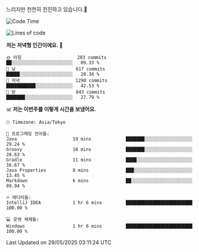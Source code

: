 느리지만 천천히 전진하고 있습니다.🐢

<!--START_SECTION:waka-->
![Code Time](http://img.shields.io/badge/Code%20Time-1%2C591%20hrs%2012%20mins-blue)

![Lines of code](https://img.shields.io/badge/%EC%A0%80%EB%8A%94%20%EC%97%AC%ED%83%9C%EA%B9%8C%EC%A7%80%20-919.4%20thousand%20%EC%A4%84%EC%9D%98%20%EC%BD%94%EB%93%9C%EB%A5%BC%20%EC%9E%91%EC%84%B1%ED%96%88%EC%96%B4%EC%9A%94.-blue)

**저는 저녁형 인간이에요. 🦉** 

```text
🌞 아침                     283 commits         ██░░░░░░░░░░░░░░░░░░░░░░░   09.33 % 
🌆 낮　                     617 commits         █████░░░░░░░░░░░░░░░░░░░░   20.34 % 
🌃 저녁                     1290 commits        ███████████░░░░░░░░░░░░░░   42.53 % 
🌙 밤　                     843 commits         ███████░░░░░░░░░░░░░░░░░░   27.79 % 
```


📊 **저는 이번주를 이렇게 시간을 보냈어요.** 

```text
🕑︎ Timezone: Asia/Tokyo

💬 프로그래밍 언어들: 
Java                     19 mins             ███████░░░░░░░░░░░░░░░░░░   29.24 % 
Groovy                   18 mins             ███████░░░░░░░░░░░░░░░░░░   28.63 % 
Gradle                   11 mins             ████░░░░░░░░░░░░░░░░░░░░░   16.67 % 
Java Properties          8 mins              ███░░░░░░░░░░░░░░░░░░░░░░   13.45 % 
Markdown                 6 mins              ██░░░░░░░░░░░░░░░░░░░░░░░   09.94 % 

🔥 에디터들: 
IntelliJ IDEA            1 hr 6 mins         █████████████████████████   100.00 % 

💻 운영 체제들: 
Windows                  1 hr 6 mins         █████████████████████████   100.00 % 
```


 Last Updated on 29/05/2025 03:11:24 UTC
<!--END_SECTION:waka-->
